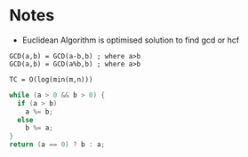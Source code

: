 # Notes

- Euclidean Algorithm is optimised solution to find gcd or hcf

```
GCD(a,b) = GCD(a-b,b) ; where a>b
GCD(a,b) = GCD(a%b,b) ; where a>b
```

```
TC = O(log(min(m,n)))
```

```java
while (a > 0 && b > 0) {
  if (a > b)
    a %= b;
  else
    b %= a;
}
return (a == 0) ? b : a;
```
